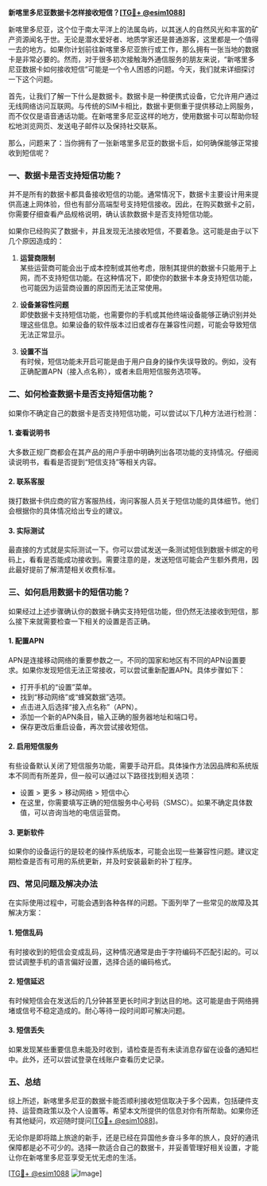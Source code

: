 **新喀里多尼亚数据卡怎样接收短信？[[TG💪+ @esim1088](https://t.me/s/esim1088)]**

新喀里多尼亚，这个位于南太平洋上的法属岛屿，以其迷人的自然风光和丰富的矿产资源闻名于世。无论是潜水爱好者、地质学家还是普通游客，这里都是一个值得一去的地方。如果你计划前往新喀里多尼亚旅行或工作，那么拥有一张当地的数据卡是非常必要的。然而，对于很多初次接触海外通信服务的朋友来说，“新喀里多尼亚数据卡如何接收短信”可能是一个令人困惑的问题。今天，我们就来详细探讨一下这个问题。

首先，让我们了解一下什么是数据卡。数据卡是一种便携式设备，它允许用户通过无线网络访问互联网。与传统的SIM卡相比，数据卡更侧重于提供移动上网服务，而不仅仅是语音通话功能。在新喀里多尼亚这样的地方，使用数据卡可以帮助你轻松地浏览网页、发送电子邮件以及保持社交联系。

那么，问题来了：当你拥有了一张新喀里多尼亚的数据卡后，如何确保能够正常接收到短信呢？

### **一、数据卡是否支持短信功能？**

并不是所有的数据卡都具备接收短信的功能。通常情况下，数据卡主要设计用来提供高速上网体验，但也有部分高端型号支持短信接收。因此，在购买数据卡之前，你需要仔细查看产品规格说明，确认该款数据卡是否支持短信功能。

如果你已经购买了数据卡，并且发现无法接收短信，不要着急。这可能是由于以下几个原因造成的：

1. **运营商限制**  
   某些运营商可能会出于成本控制或其他考虑，限制其提供的数据卡只能用于上网，而不支持短信功能。在这种情况下，即使你的数据卡本身支持短信功能，也可能因为运营商设置的原因而无法正常使用。

2. **设备兼容性问题**  
   即使数据卡支持短信功能，也需要你的手机或其他终端设备能够正确识别并处理这些信息。如果设备的软件版本过旧或者存在兼容性问题，可能会导致短信无法正常显示。

3. **设置不当**  
   有时候，短信功能未开启可能是由于用户自身的操作失误导致的。例如，没有正确配置APN（接入点名称），或者未启用短信服务选项等。

### **二、如何检查数据卡是否支持短信功能？**

如果你不确定自己的数据卡是否支持短信功能，可以尝试以下几种方法进行检测：

#### **1. 查看说明书**
大多数正规厂商都会在其产品的用户手册中明确列出各项功能的支持情况。仔细阅读说明书，看看是否提到“短信支持”等相关内容。

#### **2. 联系客服**
拨打数据卡供应商的官方客服热线，询问客服人员关于短信功能的具体细节。他们会根据你的具体情况给出专业的建议。

#### **3. 实际测试**
最直接的方式就是实际测试一下。你可以尝试发送一条测试短信到数据卡绑定的号码上，看看是否能成功接收到。需要注意的是，发送短信可能会产生额外费用，因此最好提前了解清楚相关收费标准。

### **三、如何启用数据卡的短信功能？**

如果经过上述步骤确认你的数据卡确实支持短信功能，但仍然无法接收到短信，那么接下来就需要检查一下相关的设置是否正确。

#### **1. 配置APN**
APN是连接移动网络的重要参数之一。不同的国家和地区有不同的APN设置要求。如果你发现短信无法正常接收，可以尝试重新配置APN。具体步骤如下：

- 打开手机的“设置”菜单。
- 找到“移动网络”或“蜂窝数据”选项。
- 点击进入后选择“接入点名称”（APN）。
- 添加一个新的APN条目，输入正确的服务器地址和端口号。
- 保存更改后重启设备，再次尝试接收短信。

#### **2. 启用短信服务**
有些设备默认关闭了短信服务功能，需要手动开启。具体操作方法因品牌和系统版本不同而有所差异，但一般可以通过以下路径找到相关选项：

- 设置 > 更多 > 移动网络 > 短信中心
- 在这里，你需要填写正确的短信服务中心号码（SMSC）。如果不确定具体数值，可以咨询当地的电信运营商。

#### **3. 更新软件**
如果你的设备运行的是较老的操作系统版本，可能会出现一些兼容性问题。建议定期检查是否有可用的系统更新，并及时安装最新的补丁程序。

### **四、常见问题及解决办法**

在实际使用过程中，可能会遇到各种各样的问题。下面列举了一些常见的故障及其解决方案：

#### **1. 短信乱码**
有时接收到的短信会变成乱码，这种情况通常是由于字符编码不匹配引起的。可以尝试调整手机的语言偏好设置，选择合适的编码格式。

#### **2. 短信延迟**
有时候短信会在发送后的几分钟甚至更长时间才到达目的地。这可能是由于网络拥堵或信号不稳定造成的。耐心等待一段时间即可解决问题。

#### **3. 短信丢失**
如果发现某些重要信息未能及时收到，请检查是否有未读消息存留在设备的通知栏中。此外，还可以尝试登录在线账户查看历史记录。

### **五、总结**

综上所述，新喀里多尼亚的数据卡能否顺利接收短信取决于多个因素，包括硬件支持、运营商政策以及个人设置等。希望本文所提供的信息对你有所帮助。如果你还有其他疑问，欢迎随时提问[[TG💪+ @esim1088](https://t.me/s/esim1088)]。

无论你是即将踏上旅途的新手，还是已经在异国他乡奋斗多年的旅人，良好的通讯保障都是必不可少的。选择一款适合自己的数据卡，并妥善管理好相关设置，才能让你在新喀里多尼亚享受无忧无虑的生活。

[[TG💪+ @esim1088](https://t.me/s/esim1088) ![Image](https://i.postimg.cc/4NQfJmqS/Snipaste-2025-05-13-00-14-12.png)]